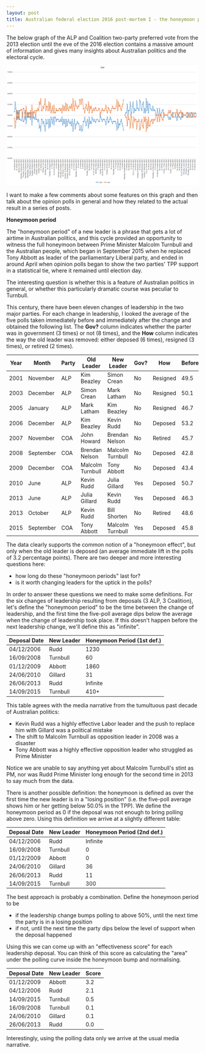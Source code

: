 ```yaml
---
layout: post
title: Australian federal election 2016 post-mortem I - the honeymoon period
---
```


The below graph of the ALP and Coalition two-party preferred vote from the 2013 election until the eve of the 2016 election contains a massive amount of information and gives many insights about Australian politics and the electoral cycle. 

![TPP data](https://github.com/clintonboys/clintonboys.github.io/blob/master/_posts/tpp.png?raw=true)

I want to make a few comments about some features on this graph and then talk about the opinion polls in general and how they related to the actual result in a series of posts. 

**Honeymoon period**

The "honeymoon period" of a new leader is a phrase that gets a lot of airtime in Australian politics, and this cycle provided an opportunity to witness the full honeymoon between Prime Minister Malcolm Turnbull and the Australian people, which began in September 2015 when he replaced Tony Abbott as leader of the parliamentary Liberal party, and ended in around April when opinion polls began to show the two parties' TPP support in a statistical tie, where it remained until election day. 

The interesting question is whether this is a feature of Australian politics in general, or whether this particularly dramatic course was peculiar to Turnbull. 

This century, there have been eleven changes of leadership in the two major parties. For each change in leadership, I looked the average of the five polls taken immediately before and immediately after the change and obtained the following list. The **Gov?** column indicates whether the parter was in government (3 times) or not (8 times), and the **How** column indicates the way the old leader was removed: either deposed (6 times), resigned (3 times), or retired (2 times). 

| Year | Month     | Party | Old Leader       | New Leader       | Gov? | How      | Before | After | Change | 
|------|-----------|-------|------------------|------------------|------|----------|--------|-------|--------| 
| 2001 | November  | ALP   | Kim Beazley      | Simon Crean      | No   | Resigned | 49.5   | 48.3  | -1.2   | 
| 2003 | December  | ALP   | Simon Crean      | Mark Latham      | No   | Resigned | 50.1   | 50.5  | 0.4    | 
| 2005 | January   | ALP   | Mark Latham      | Kim Beazley      | No   | Resigned | 46.7   | 47.4  | 0.7    | 
| 2006 | December  | ALP   | Kim Beazley      | Kevin Rudd       | No   | Deposed  | 53.2   | 57.1  | 3.9    | 
| 2007 | November  | COA   | John Howard      | Brendan Nelson   | No   | Retired  | 45.7   | 40.5  | -5.2   | 
| 2008 | September | COA   | Brendan Nelson   | Malcolm Turnbull | No   | Deposed  | 42.8   | 44.6  | 1.8    | 
| 2009 | December  | COA   | Malcolm Turnbull | Tony Abbott      | No   | Deposed  | 43.4   | 44.2  | 0.8    | 
| 2010 | June      | ALP   | Kevin Rudd       | Julia Gillard    | Yes  | Deposed  | 50.7   | 53.5  | 2.8    | 
| 2013 | June      | ALP   | Julia Gillard    | Kevin Rudd       | Yes  | Deposed  | 46.3   | 50.6  | 4.3    | 
| 2013 | October   | ALP   | Kevin Rudd       | Bill Shorten     | No   | Retired  | 48.6   | 47    | -1.6   | 
| 2015 | September | COA   | Tony Abbott      | Malcolm Turnbull | Yes  | Deposed  | 45.8   | 51.4  | 5.6    | 

The data clearly supports the common notion of a "honeymoon effect", but only when the old leader is deposed (an average immediate lift in the polls of 3.2 percentage points). There are two deeper and more interesting questions here:

- how long do these "honeymoon periods" last for?
- is it worth changing leaders for the uptick in the polls?

In order to answer these questions we need to make some definitions. For the six changes of leadership resulting from deposals (3 ALP, 3 Coalition), let's define the "honeymoon period" to be the time between the change of leadership, and the first time the five-poll average dips below the average when the change of leadership took place. If this doesn't happen before the next leadership change, we'll define this as "infinite". 

| Deposal Date | New Leader | Honeymoon Period (1st def.)| 
|--------------|------------|----------------------------| 
| 04/12/2006   | Rudd       | 1230                       | 
| 16/09/2008   | Turnbull   | 60                         | 
| 01/12/2009   | Abbott     | 1860                       | 
| 24/06/2010   | Gillard    | 31                         | 
| 26/06/2013   | Rudd       | Infinite                   | 
| 14/09/2015   | Turnbull   | 410+                       | 

This table agrees with the media narrative from the tumultuous past decade of Australian politics: 

- Kevin Rudd was a highly effective Labor leader and the push to replace him with Gillard was a political mistake
- The shift to Malcolm Turnbull as opposition leader in 2008 was a disaster
- Tony Abbott was a highly effective opposition leader who struggled as Prime Minister

Notice we are unable to say anything yet about Malcolm Turnbull's stint as PM, nor was Rudd Prime Minister long enough for the second time in 2013 to say much from the data. 

There is another possible definition: the honeymoon is defined as over the first time the new leader is in a "losing position" (i.e. the five-poll average shows him or her getting below 50.0% in the TPP). We define the honeymoon period as 0 if the deposal was not enough to bring polling above zero. Using this definition we arrive at a slightly different table:

| Deposal Date | New Leader | Honeymoon Period (2nd def.)| 
|--------------|------------|----------------------------| 
| 04/12/2006   | Rudd       | Infinite                   | 
| 16/09/2008   | Turnbull   | 0                          | 
| 01/12/2009   | Abbott     | 0                          | 
| 24/06/2010   | Gillard    | 36                         | 
| 26/06/2013   | Rudd       | 11                         | 
| 14/09/2015   | Turnbull   | 300                        | 

The best approach is probably a combination. Define the honeymoon period to be 
- if the leadership change bumps polling to above 50%, until the next time the party is in a losing position
- if not, until the next time the party dips below the level of support when the deposal happened

Using this we can come up with an "effectiveness score" for each leadership deposal. You can think of this score as calculating the "area" under the polling curve inside the honeymoon bump and normalising. 

| Deposal Date | New Leader | Score| 
|--------------|------------|------| 
| 01/12/2009   | Abbott     | 3.2  | 
| 04/12/2006   | Rudd       | 2.1  | 
| 14/09/2015   | Turnbull   | 0.5  | 
| 16/09/2008   | Turnbull   | 0.1  | 
| 24/06/2010   | Gillard    | 0.1  | 
| 26/06/2013   | Rudd       | 0.0  | 

Interestingly, using the polling data only we arrive at the usual media narrative. 



